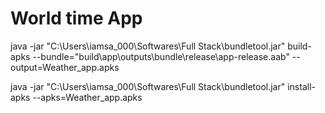 # World time App

java -jar "C:\Users\iamsa_000\Softwares\Full Stack\bundletool.jar" build-apks --bundle="build\app\outputs\bundle\release\app-release.aab" --output=Weather_app.apks

java -jar "C:\Users\iamsa_000\Softwares\Full Stack\bundletool.jar" install-apks --apks=Weather_app.apks
